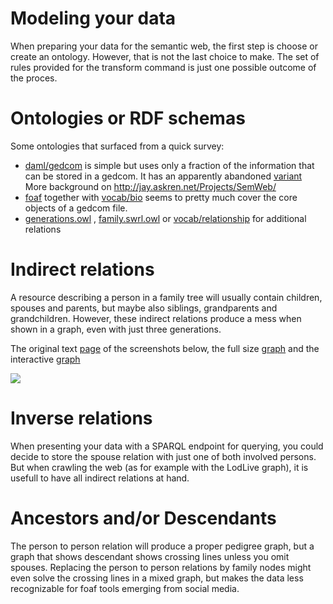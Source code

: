 
<h1>Modeling your data</h1>

When preparing your data for the semantic web, the first step is choose or create an ontology.
However, that is not the last choice to make.
The set of rules provided for the transform command is just one possible outcome of the proces.

# Ontologies or RDF schemas #

Some ontologies that surfaced from a quick survey:
  * [daml/gedcom](http://www.daml.org/2001/01/gedcom/gedcom) is simple but uses only a fraction of the information that can be stored in a gedcom. It has an apparently abandoned [variant](http://web.archive.org/web/20041214001231/http://orlando.drc.com/daml/Ontology/Genealogy/3.1/Gentology-ont.daml) More background on http://jay.askren.net/Projects/SemWeb/
  * [foaf](http://www.xml.com/pub/a/2004/02/04/foaf.html) together with [vocab/bio](http://purl.org/vocab/bio) seems to pretty much cover the core objects of a gedcom file.
  * [generations.owl](http://protege.cim3.net/file/pub/ontologies/generations/generations.owl) , [family.swrl.owl](http://protege.cim3.net/file/pub/ontologies/family.swrl.owl/family.swrl.owl) or [vocab/relationship](http://vocab.org/relationship/) for additional relations

# Indirect relations #

A resource describing a person in a family tree
will usually contain children, spouses and parents,
but maybe also siblings, grandparents and grandchildren.
However, these indirect relations produce a mess when shown in a graph,
even with just three generations.

The original text
[page](http://gothwin.data.seme4.com/id/person/I0265.html)
of the screenshots below, the full size
[graph](https://cdn.rawgit.com/wiki/jo-pol/gedcom2sem/wiki-images/GoodwinFullSize.png)
and the interactive [graph](http://en.lodlive.it/?http://gothwin.data.seme4.com/id/person/I0243)

![](https://cdn.rawgit.com/wiki/jo-pol/gedcom2sem/wiki-images/Goodwin50percent.png)


# Inverse relations #

When presenting your data with a SPARQL endpoint for querying,
you could decide to store the spouse relation with just one of both involved persons.
But when crawling the web (as for example with the LodLive graph),
it is usefull to have all indirect relations at hand.


# Ancestors and/or Descendants #

The person to person relation will produce a proper pedigree graph, but a graph that shows descendant shows crossing lines unless you omit spouses. Replacing the person to person relations by family nodes might even solve the crossing lines in a mixed graph, but makes the data less recognizable for foaf tools emerging from social media.